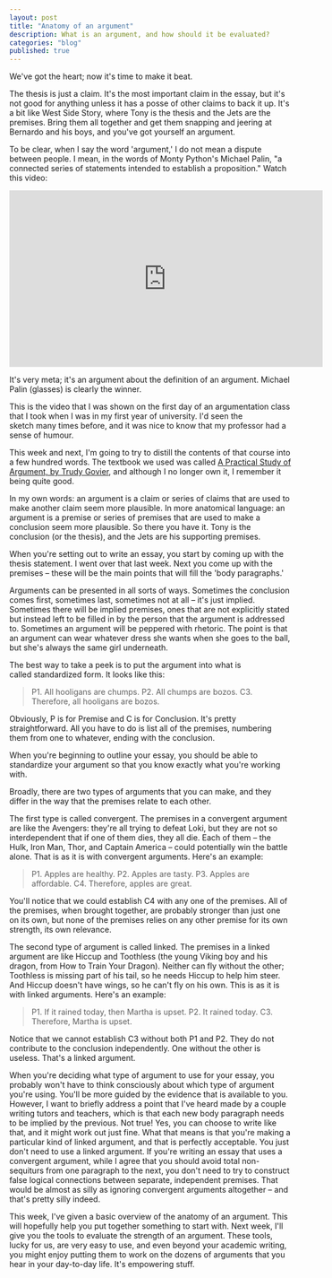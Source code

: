 ```yaml
---
layout: post
title: "Anatomy of an argument"
description: What is an argument, and how should it be evaluated?
categories: "blog"
published: true
---
```


We've got the heart; now it's time to make it beat.

The thesis is just a claim. It's the most important claim in the essay, but it's not good for anything unless it has a posse of other claims to back it up. It's a bit like West Side Story, where Tony is the thesis and the Jets are the premises. Bring them all together and get them snapping and jeering at Bernardo and his boys, and you've got yourself an argument.

To be clear, when I say the word 'argument,' I do not mean a dispute between people. I mean, in the words of Monty Python's Michael Palin, "a connected series of statements intended to establish a proposition." Watch this video:

<iframe width="560" height="315" src="https://www.youtube.com/embed/ohDB5gbtaEQ" frameborder="0" allow="accelerometer; autoplay; encrypted-media; gyroscope; picture-in-picture" allowfullscreen></iframe>

It's very meta; it's an argument about the definition of an argument. Michael Palin (glasses) is clearly the winner.

This is the video that I was shown on the first day of an argumentation class that I took when I was in my first year of university. I'd seen the sketch many times before, and it was nice to know that my professor had a sense of humour.

This week and next, I'm going to try to distill the contents of that course into a few hundred words. The textbook we used was called [A Practical Study of Argument, by Trudy Govier](https://pdfs.semanticscholar.org/8a9b/67f4d4d1283b711fce2095b4f3afcf61daa2.pdf), and although I no longer own it, I remember it being quite good.

In my own words: an argument is a claim or series of claims that are used to make another claim seem more plausible. In more anatomical language: an argument is a premise or series of premises that are used to make a conclusion seem more plausible. So there you have it. Tony is the conclusion (or the thesis), and the Jets are his supporting premises.

When you're setting out to write an essay, you start by coming up with the thesis statement. I went over that last week. Next you come up with the premises – these will be the main points that will fill the 'body paragraphs.'

Arguments can be presented in all sorts of ways. Sometimes the conclusion comes first, sometimes last, sometimes not at all – it's just implied. Sometimes there will be implied premises, ones that are not explicitly stated but instead left to be filled in by the person that the argument is addressed to. Sometimes an argument will be peppered with rhetoric. The point is that an argument can wear whatever dress she wants when she goes to the ball, but she's always the same girl underneath.

The best way to take a peek is to put the argument into what is called standardized form. It looks like this:

> P1. All hooligans are chumps.
> P2. All chumps are bozos.
> C3. Therefore, all hooligans are bozos.

Obviously, P is for Premise and C is for Conclusion. It's pretty straightforward. All you have to do is list all of the premises, numbering them from one to whatever, ending with the conclusion.

When you're beginning to outline your essay, you should be able to standardize your argument so that you know exactly what you're working with.

Broadly, there are two types of arguments that you can make, and they differ in the way that the premises relate to each other.

The first type is called convergent. The premises in a convergent argument are like the Avengers: they're all trying to defeat Loki, but they are not so interdependent that if one of them dies, they all die. Each of them – the Hulk, Iron Man, Thor, and Captain America – could potentially win the battle alone. That is as it is with convergent arguments. Here's an example:

> P1. Apples are healthy.
> P2. Apples are tasty.
> P3. Apples are affordable.
> C4. Therefore, apples are great.

You'll notice that we could establish C4 with any one of the premises. All of the premises, when brought together, are probably stronger than just one on its own, but none of the premises relies on any other premise for its own strength, its own relevance.

The second type of argument is called linked. The premises in a linked argument are like Hiccup and Toothless (the young Viking boy and his dragon, from How to Train Your Dragon). Neither can fly without the other; Toothless is missing part of his tail, so he needs Hiccup to help him steer. And Hiccup doesn't have wings, so he can't fly on his own. This is as it is with linked arguments. Here's an example:

> P1. If it rained today, then Martha is upset.
> P2. It rained today.
> C3. Therefore, Martha is upset.

Notice that we cannot establish C3 without both P1 and P2. They do not contribute to the conclusion independently. One without the other is useless. That's a linked argument.

When you're deciding what type of argument to use for your essay, you probably won't have to think consciously about which type of argument you're using. You'll be more guided by the evidence that is available to you. However, I want to briefly address a point that I've heard made by a couple writing tutors and teachers, which is that each new body paragraph needs to be implied by the previous. Not true! Yes, you can choose to write like that, and it might work out just fine. What that means is that you're making a particular kind of linked argument, and that is perfectly acceptable. You just don't need to use a linked argument. If you're writing an essay that uses a convergent argument, while I agree that you should avoid total non-sequiturs from one paragraph to the next, you don't need to try to construct false logical connections between separate, independent premises. That would be almost as silly as ignoring convergent arguments altogether – and that's pretty silly indeed.

This week, I've given a basic overview of the anatomy of an argument. This will hopefully help you put together something to start with. Next week, I'll give you the tools to evaluate the strength of an argument. These tools, lucky for us, are very easy to use, and even beyond your academic writing, you might enjoy putting them to work on the dozens of arguments that you hear in your day-to-day life. It's empowering stuff.
